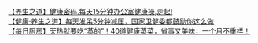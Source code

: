   
[【养生之道】健康密码,每天15分钟办公室健康操,走起!](http://www.dianyue.me/archives/467/eqm28ut48haszqx9/)  
[【健康·养生之道】每天发呆5分钟减压，国家卫健委都鼓励你这么做](http://www.dianyue.me/archives/823/vt0gupo5kp3aisk3/)  
[【每日厨房】天热就要吃“蒸的”！40道健康蒸菜，省事又美味，一个月不重样！](http://www.dianyue.me/archives/497/exyfs55fwkbevkwj/)